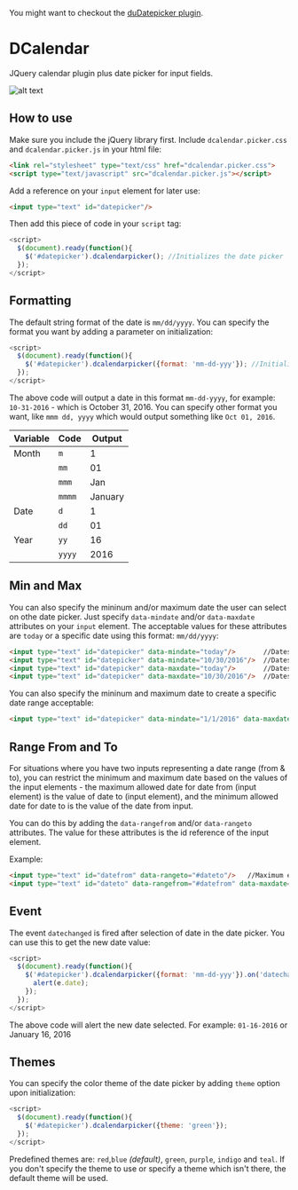 You might want to checkout the [duDatepicker plugin](https://github.com/dmuy/duDatepicker).

DCalendar
=========

JQuery calendar plugin plus date picker for input fields.

![alt text](https://lh3.googleusercontent.com/rdr-F4nAgfPuWVaYJPWyT-DifPHXOlD3drdnBQcsLABNWh7WKo-9KOTe7d_feYC3M9MiZEeQlzGrqj1qml6sq7UrBQOC8j4IHEqHockVXZgvKDgpz-OCSGlOcFUN9o5VjTUaWXB6GN4DgEhEGd9IhUjiHVQWPPiu7Sn1R8Exlxlly5I3fgFD_BidBCkl1wESzzeUOxiZ90o97mG2alR_b-794fQgmcOcm241jbAZqBOMlzlzTmdSnD_2FYEX1ZnC4qO4euqQK0xb3rfyMZITOLIIfNw4r8o2WW_L8aydVGO5Q-E8uI2ckBFmrMDkCBOAIzaa9_QxG9plcRaJ8SvdvwQRA6DIgjxgzk7m1Kt5gPB8SJDn761k_qGYXStWEfGt2TRM4RIpN0i9GHpQazz-pylGIa-G2ZW8ACFWshX2UOBFb9PyHq6z5WNXuYwv1y_XAeK8h89ZyGLE7uA-Fbpb9bgEtkCwlQhDoDV6jK5sLVTZ3Jrtr3hmBC58B9qfMyry9mkvKWI0Ea_811SEokJubSUhroiB_3-lXkTSAdV5SmIhBEIuf-88qkca-KnpxRtSIQpkdLQeNyUs0Y-2VwDZ8fJ1xO29V2En9fQqz7BuLAmzJbcmhO9b=w342-h424-no "Date picker")

## How to use
Make sure you include the jQuery library first.
Include `dcalendar.picker.css` and `dcalendar.picker.js` in your html file:
```html
<link rel="stylesheet" type="text/css" href="dcalendar.picker.css">
<script type="text/javascript" src="dcalendar.picker.js"></script>
```

Add a reference on your `input` element for later use:
```html
<input type="text" id="datepicker"/>
```

Then add this piece of code in your `script` tag:
```javascript
<script>
  $(document).ready(function(){
    $('#datepicker').dcalendarpicker(); //Initializes the date picker
  });
</script>
```

## Formatting
The default string format of the date is `mm/dd/yyyy`. You can specify the format you want by adding a parameter on initialization:
```javascript
<script>
  $(document).ready(function(){
    $('#datepicker').dcalendarpicker({format: 'mm-dd-yyy'}); //Initializes the date picker and uses the specified format
  });
</script>
```
The above code will output a date in this format `mm-dd-yyyy`, for example: `10-31-2016` - which is October 31, 2016.
You can specify other format you want, like `mmm dd, yyyy` which would output something like `Oct 01, 2016`.

| Variable      | Code         | Output  |
| ------------- |--------------|---------|
| Month         | `m`          | 1       |
|               | `mm`         | 01      |
|               | `mmm`        | Jan     |
|               | `mmmm`       | January |
| Date          | `d`          | 1       |
|               | `dd`         | 01      |
| Year          | `yy`         | 16      |
|               | `yyyy`       | 2016    |

## Min and Max
You can also specify the mininum and/or maximum date the user can select on othe date picker.
Just specify `data-mindate` and/or `data-maxdate` attributes on your `input` element. The acceptable values for these attributes are `today` or a specific date using this format: `mm/dd/yyyy`:
```html
<input type="text" id="datepicker" data-mindate="today"/>       //Dates enabled ranges from the current date onwards.
<input type="text" id="datepicker" data-mindate="10/30/2016"/>  //Dates enabled ranges from October 30, 2016 onwards.
<input type="text" id="datepicker" data-maxdate="today"/>       //Dates enabled ranges from earlier dates until current date.
<input type="text" id="datepicker" data-maxdate="10/30/2016"/>  //Dates enabled ranges from previous dates of October 10, 2016 until October 10, 2016
```
You can also specify the mininum and maximum date to create a specific date range acceptable:
```html
<input type="text" id="datepicker" data-mindate="1/1/2016" data-maxdate="2/1/2016"/>  //Dates enabled ranges from January 1 to February 1, 2016
```

## Range From and To
For situations where you have two inputs representing a date range (from & to), you can restrict the minimum and maximum date based on the values of the input elements - the maximum allowed date for date from (input element) is the value of date to (input element), and the minimum allowed date for date to is the value of the date from input.

You can do this by adding the `data-rangefrom` and/or `data-rangeto` attributes. The value for these attributes is the id reference of the input element.

Example:
```html
<input type="text" id="datefrom" data-rangeto="#dateto"/>   //Maximum enabled date is <= value of #dateto
<input type="text" id="dateto" data-rangefrom="#datefrom" data-maxdate="today"/>  //Minimum enabled date is >= value of #datefrom
```


## Event
The event `datechanged` is fired after selection of date in the date picker.
You can use this to get the new date value:
```javascript
<script>
  $(document).ready(function(){
    $('#datepicker').dcalendarpicker({format: 'mm-dd-yyy'}).on('datechanged', function(e){
      alert(e.date);
    });
  });
</script>
```
The above code will alert the new date selected. For example: `01-16-2016` or January 16, 2016

## Themes
You can specify the color theme of the date picker by adding `theme` option upon initialization:
```javascript
<script>
  $(document).ready(function(){
    $('#datepicker').dcalendarpicker({theme: 'green'});
  });
</script>
```
Predefined themes are: `red`,`blue` *(default)*, `green`, `purple`, `indigo` and `teal`.
If you don't specify the theme to use or specify a theme which isn't there, the default theme will be used.
